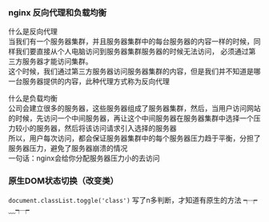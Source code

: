 ### nginx 反向代理和负载均衡
什么是反向代理  
当我们有一个服务器集群，并且服务器集群中的每台服务器的内容一样的时候，同样我们要直接从个人电脑访问到服务器集群服务器的时候无法访问，
必须通过第三方服务器才能访问集群。  
这个时候，我们通过第三方服务器访问服务器集群的内容，但是我们并不知道是哪一台服务器提供的内容，此种代理方式称为反向代理  

什么是负载均衡  
公司会建立很多的服务器，这些服务器组成了服务器集群，然后，当用户访问网站的时候，先访问一个中间服务器，再让这个中间服务器在服务器集群中选择一个压力较小的服务器，然后将该访问请求引入选择的服务器  
所以，用户每次访问，都会保证服务器集群中的每个服务器压力趋于平衡，分担了服务器压力，避免了服务器崩溃的情况  
一句话：nginx会给你分配服务器压力小的去访问  

### 原生DOM状态切换（改变类）
```document.classList.toggle('class')``` 写了n多判断，才知道有原生的方法 ┭┮﹏┭┮
